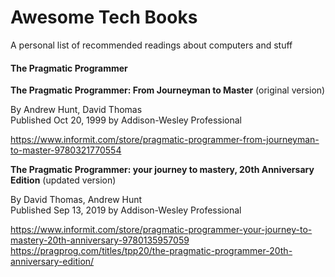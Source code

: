# Awesome Tech Books
A personal list of recommended readings about computers and stuff

#### The Pragmatic Programmer

**The Pragmatic Programmer: From Journeyman to Master** (original version)

By Andrew Hunt, David Thomas    
Published Oct 20, 1999 by Addison-Wesley Professional

https://www.informit.com/store/pragmatic-programmer-from-journeyman-to-master-9780321770554

**The Pragmatic Programmer: your journey to mastery, 20th Anniversary Edition** (updated version) 

By David Thomas, Andrew Hunt    
Published Sep 13, 2019 by Addison-Wesley Professional

https://www.informit.com/store/pragmatic-programmer-your-journey-to-mastery-20th-anniversary-9780135957059
https://pragprog.com/titles/tpp20/the-pragmatic-programmer-20th-anniversary-edition/
